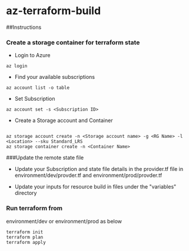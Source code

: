 # az-terraform-build

##Instructions

### Create a storage container for terraform state

- Login to Azure 

```
az login
```

- Find your available subscriptions

```
az account list -o table
```

- Set Subscription

```
az account set -s <Subscription ID>
```

- Create a Storage account and Container

```

az storage account create -n <Storage account name> -g <RG Name> -l <Location> --sku Standard_LRS
az storage container create -n <Container Name>
```

###Update the remote state file

- Update your Subscription and state file details in the provider.tf file in environment/dev/provder.tf and environment/prod/provder.tf

- Update your inputs for resource build in files under the "variables" directory

### Run terraform from

environment/dev or environment/prod as below

```
terraform init
terraform plan
terraform apply
```
